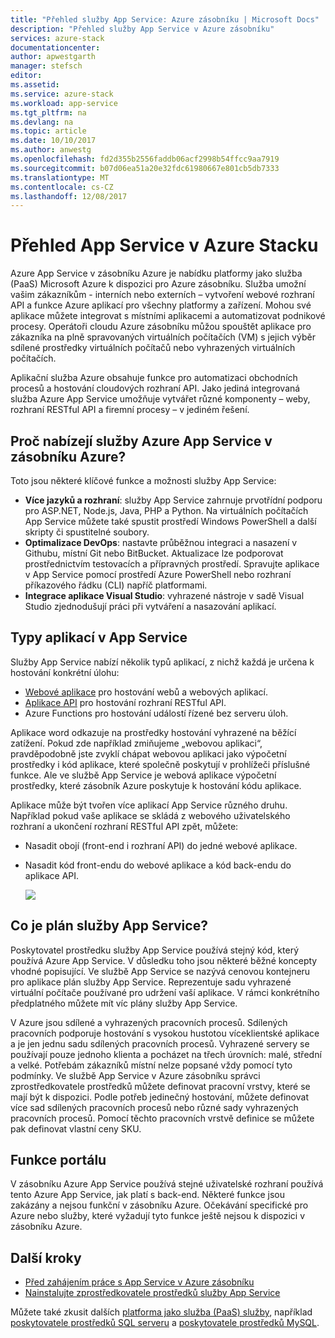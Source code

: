 ```yaml
---
title: "Přehled služby App Service: Azure zásobníku | Microsoft Docs"
description: "Přehled služby App Service v Azure zásobníku"
services: azure-stack
documentationcenter: 
author: apwestgarth
manager: stefsch
editor: 
ms.assetid: 
ms.service: azure-stack
ms.workload: app-service
ms.tgt_pltfrm: na
ms.devlang: na
ms.topic: article
ms.date: 10/10/2017
ms.author: anwestg
ms.openlocfilehash: fd2d355b2556faddb06acf2998b54ffcc9aa7919
ms.sourcegitcommit: b07d06ea51a20e32fdc61980667e801cb5db7333
ms.translationtype: MT
ms.contentlocale: cs-CZ
ms.lasthandoff: 12/08/2017
---
```

# <a name="app-service-on-azure-stack-overview"></a>Přehled App Service v Azure Stacku

Azure App Service v zásobníku Azure je nabídku platformy jako služba (PaaS) Microsoft Azure k dispozici pro Azure zásobníku. Služba umožní vašim zákazníkům - interních nebo externích – vytvoření webové rozhraní API a funkce Azure aplikací pro všechny platformy a zařízení. Mohou své aplikace můžete integrovat s místními aplikacemi a automatizovat podnikové procesy. Operátoři cloudu Azure zásobníku můžou spouštět aplikace pro zákazníka na plně spravovaných virtuálních počítačích (VM) s jejich výběr sdílené prostředky virtuálních počítačů nebo vyhrazených virtuálních počítačích.

Aplikační služba Azure obsahuje funkce pro automatizaci obchodních procesů a hostování cloudových rozhraní API. Jako jediná integrovaná služba Azure App Service umožňuje vytvářet různé komponenty – weby, rozhraní RESTful API a firemní procesy – v jediném řešení.

## <a name="why-offer-azure-app-service-on-azure-stack"></a>Proč nabízejí služby Azure App Service v zásobníku Azure?

Toto jsou některé klíčové funkce a možnosti služby App Service:
- **Více jazyků a rozhraní**: služby App Service zahrnuje prvotřídní podporu pro ASP.NET, Node.js, Java, PHP a Python. Na virtuálních počítačích App Service můžete také spustit prostředí Windows PowerShell a další skripty či spustitelné soubory.
- **Optimalizace DevOps**: nastavte průběžnou integraci a nasazení v Githubu, místní Git nebo BitBucket. Aktualizace lze podporovat prostřednictvím testovacích a přípravných prostředí. Spravujte aplikace v App Service pomocí prostředí Azure PowerShell nebo rozhraní příkazového řádku (CLI) napříč platformami.
- **Integrace aplikace Visual Studio**: vyhrazené nástroje v sadě Visual Studio zjednodušují práci při vytváření a nasazování aplikací.

## <a name="app-types-in-app-service"></a>Typy aplikací v App Service

Služby App Service nabízí několik typů aplikací, z nichž každá je určena k hostování konkrétní úlohu:

- [Webové aplikace](https://docs.microsoft.com/azure/app-service-web/app-service-web-overview) pro hostování webů a webových aplikací.
- [Aplikace API](https://docs.microsoft.com/azure/app-service-api/app-service-api-apps-why-best-platform) pro hostování rozhraní RESTful API.
- Azure Functions pro hostování událostí řízené bez serveru úloh.

Aplikace word odkazuje na prostředky hostování vyhrazené na běžící zatížení. Pokud zde například zmiňujeme „webovou aplikaci“, pravděpodobně jste zvyklí chápat webovou aplikaci jako výpočetní prostředky i kód aplikace, které společně poskytují v prohlížeči příslušné funkce. Ale ve službě App Service je webová aplikace výpočetní prostředky, které zásobník Azure poskytuje k hostování kódu aplikace.

Aplikace může být tvořen více aplikací App Service různého druhu. Například pokud vaše aplikace se skládá z webového uživatelského rozhraní a ukončení rozhraní RESTful API zpět, můžete:
- Nasadit obojí (front-end i rozhraní API) do jedné webové aplikace.
- Nasadit kód front-endu do webové aplikace a kód back-endu do aplikace API.

   ![](media/azure-stack-app-service-overview/image01.png)

## <a name="what-is-an-app-service-plan"></a>Co je plán služby App Service?

Poskytovatel prostředku služby App Service používá stejný kód, který používá Azure App Service. V důsledku toho jsou některé běžné koncepty vhodné popisující. Ve službě App Service se nazývá cenovou kontejneru pro aplikace plán služby App Service. Reprezentuje sadu vyhrazené virtuální počítače používané pro udržení vaší aplikace. V rámci konkrétního předplatného můžete mít víc plány služby App Service.

V Azure jsou sdílené a vyhrazených pracovních procesů. Sdílených pracovních podporuje hostování s vysokou hustotou víceklientské aplikace a je jen jednu sadu sdílených pracovních procesů. Vyhrazené servery se používají pouze jednoho klienta a pocházet na třech úrovních: malé, střední a velké. Potřebám zákazníků místní nelze popsané vždy pomocí tyto podmínky. Ve službě App Service v Azure zásobníku správci zprostředkovatele prostředků můžete definovat pracovní vrstvy, které se mají být k dispozici. Podle potřeb jedinečný hostování, můžete definovat více sad sdílených pracovních procesů nebo různé sady vyhrazených pracovních procesů. Pomocí těchto pracovních vrstvě definice se můžete pak definovat vlastní ceny SKU.

## <a name="portal-features"></a>Funkce portálu

V zásobníku Azure App Service používá stejné uživatelské rozhraní používá tento Azure App Service, jak platí s back-end. Některé funkce jsou zakázány a nejsou funkční v zásobníku Azure. Očekávání specifické pro Azure nebo služby, které vyžadují tyto funkce ještě nejsou k dispozici v zásobníku Azure.

## <a name="next-steps"></a>Další kroky


- [Před zahájením práce s App Service v Azure zásobníku](azure-stack-app-service-before-you-get-started.md)
- [Nainstalujte zprostředkovatele prostředků služby App Service](azure-stack-app-service-deploy.md)

Můžete také zkusit dalších [platforma jako služba (PaaS) služby](azure-stack-tools-paas-services.md), například [poskytovatele prostředků SQL serveru](azure-stack-sql-resource-provider-deploy.md) a [poskytovatele prostředků MySQL](azure-stack-mysql-resource-provider-deploy.md).
